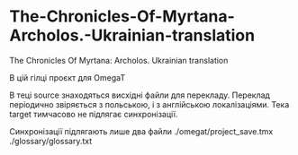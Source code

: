 # The-Chronicles-Of-Myrtana-Archolos.-Ukrainian-translation
The Chronicles Of Myrtana: Archolos. Ukrainian translation

В цій гілці проєкт для OmegaT

В теці source знаходяться висхідні файли для перекладу. Переклад періодично звіряється з польською, і з англійською локалізаціями.
Тека target тимчасово не підлягає синхронізації.

Синхронізації підлягають лише два файли
./omegat/project_save.tmx
./glossary/glossary.txt
